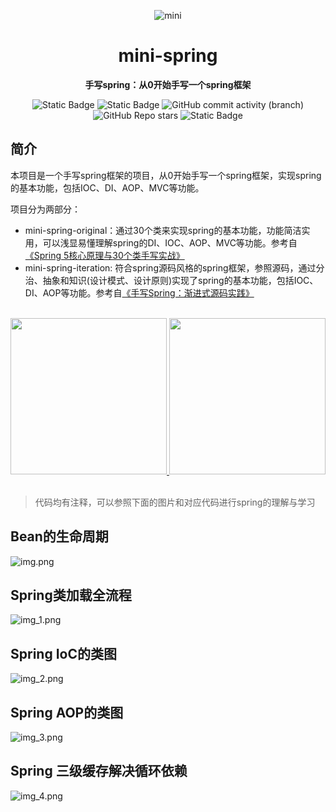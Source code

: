 <div align="center">

![mini](img/mini-spring1.png)

# mini-spring

**手写spring：从0开始手写一个spring框架**

</div>

<div align="center">

![Static Badge](https://img.shields.io/badge/license-Apache-blue)  ![Static Badge](https://img.shields.io/badge/Java-v1.8-blue) ![GitHub commit activity (branch)](https://img.shields.io/github/commit-activity/t/wychmod/mini-spring?style=social)
![GitHub Repo stars](https://img.shields.io/github/stars/wychmod/mini-spring?style=social) ![Static Badge](https://img.shields.io/badge/QQ-545480453-green)


</div>

## 简介

本项目是一个手写spring框架的项目，从0开始手写一个spring框架，实现spring的基本功能，包括IOC、DI、AOP、MVC等功能。

项目分为两部分：

- mini-spring-original：通过30个类来实现spring的基本功能，功能简洁实用，可以浅显易懂理解spring的DI、IOC、AOP、MVC等功能。参考自[《Spring 5核心原理与30个类手写实战》](https://book.douban.com/subject/34466260/)
- mini-spring-iteration: 符合spring源码风格的spring框架，参照源码，通过分治、抽象和知识(设计模式、设计原则)实现了spring的基本功能，包括IOC、DI、AOP等功能。参考自[《手写Spring：渐进式源码实践》](https://book.douban.com/subject/36139432/)

<br/>
<div align="center">
    <a href="https://book.douban.com/subject/36139432/" target="_blank">
    <img src="https://github.com/wychmod/mini-spring/blob/main/img/book1.png?raw=true" width="250px">
    </a>
    <a href="https://book.douban.com/subject/36139432/" target="_blank">
    <img src="https://github.com/wychmod/mini-spring/blob/main/img/book2.png?raw=true" width="250px">
    </a>
</div>
<br/>

> 代码均有注释，可以参照下面的图片和对应代码进行spring的理解与学习

## Bean的生命周期
![img.png](img/生命周期.png)

## Spring类加载全流程
![img_1.png](img/img_1.png)

## Spring IoC的类图
![img_2.png](img/img_2.png)

## Spring AOP的类图
![img_3.png](img/img_3.png)

## Spring 三级缓存解决循环依赖
![img_4.png](img/img_4.png)